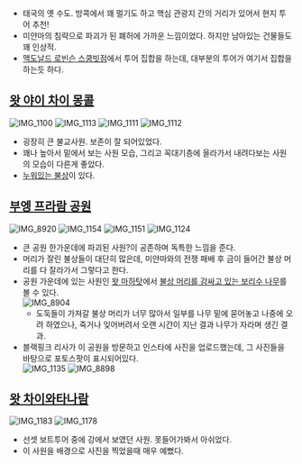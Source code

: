- 태국의 옛 수도. 방콕에서 꽤 멀기도 하고 핵심 관광지 간의 거리가 있어서 현지 투어 추천!
- 미얀마의 침략으로 파괴가 된 폐허에 가까운 느낌이었다. 하지만 남아있는 건물들도 꽤 인상적.
- [맥도날드 로빈슨 스쿰빗점](https://maps.app.goo.gl/bijf7eLU3V6JbfHA8)에서 투어 집합을 하는데, 대부분의 투어가 여기서 집합을 하는듯 하다.

## [왓 야이 차이 몽콜](https://maps.app.goo.gl/VBGqW1Q9bporYVVZ7)
![IMG_1100](https://github.com/user-attachments/assets/d14b4262-8cc9-4977-9f4a-00a482bfd646)
![IMG_1113](https://github.com/user-attachments/assets/c22d83b8-0188-4e8d-a2f5-7fbc48cc0a98)
![IMG_1111](https://github.com/user-attachments/assets/8ab6c03e-8cc4-42fc-a7c5-1282b164be43)
![IMG_1112](https://github.com/user-attachments/assets/6f806164-9a5e-44ca-91d9-42d57d545ee8)
- 굉장히 큰 불교사원. 보존이 잘 되어있었다.
- 꽤나 높아서 밑에서 보는 사원 모습, 그리고 꼭대기층에 올라가서 내려다보는 사원의 모습이 다른게 좋았다.
- [누워있는 불상](https://maps.app.goo.gl/Jqzewb6sqLnkmuMJ8)이 있다.

## [부엥 프라람 공원](https://maps.app.goo.gl/MAmPbRvePG8m7XHZ8)
![IMG_8920](https://github.com/user-attachments/assets/5735e4b1-08d3-4b8c-a127-bc9744fb028e)
![IMG_1154](https://github.com/user-attachments/assets/9e2c2a1f-b001-48a2-aaeb-fc7132f00453)
![IMG_1151](https://github.com/user-attachments/assets/a4f0ca11-46f6-47d1-907b-a01e47d30655)
![IMG_1124](https://github.com/user-attachments/assets/ea149033-cb67-4246-b75c-fdfce7cdce2f)
- 큰 공원 한가운데에 파괴된 사원?이 공존하며 독특한 느낌을 준다.
- 머리가 잘린 불상들이 대단히 많은데, 미얀마와의 전쟁 패배 후 금이 들어간 불상 머리를 다 잘라가서 그렇다고 한다.
- 공원 가운데에 있는 사원인 [왓 마하탓](https://maps.app.goo.gl/Y8DxCxZfpmbn8s5j8)에서 [불상 머리를 감싸고 있는 보리수 나무](https://maps.app.goo.gl/oRLqdzWc4NDJGai38)를 볼 수 있다.  
  ![IMG_8904](https://github.com/user-attachments/assets/db4bc001-b8d6-4a70-b6e1-46648c268913)
  - 도둑들이 가져갈 불상 머리가 너무 많아서 일부를 나무 밑에 묻어놓고 나중에 오려 하였으나, 죽거나 잊어버려서 오랜 시간이 지난 결과 나무가 자라며 생긴 결과.
- 블랙핑크 리사가 이 공원을 방문하고 인스타에 사진을 업로드했는데, 그 사진들을 바탕으로 포토스팟이 표시되어있다.  
  ![IMG_1135](https://github.com/user-attachments/assets/d293b7db-3d10-4a94-8e82-9de7e556fe13)
  ![IMG_8898](https://github.com/user-attachments/assets/f2e051e6-8201-47b7-9d76-fea500717c10)

## [왓 차이와타나람](https://maps.app.goo.gl/wWT9BUBzo1TH6jcc7)
![IMG_1183](https://github.com/user-attachments/assets/62aecf4a-964e-48a9-8856-2d01b18a5a21)
![IMG_1178](https://github.com/user-attachments/assets/b3efd32d-d247-4cf9-a76f-c7eba45eb2be)
- 선셋 보트투어 중에 강에서 보였던 사원. 못들어가봐서 아쉬었다.
- 이 사원을 배경으로 사진을 찍었을때 매우 예뻤다.